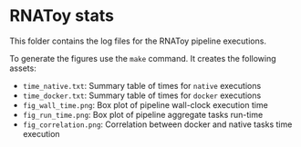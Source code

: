 RNAToy stats 
================

This folder contains the log files for the RNAToy pipeline executions. 

To generate the figures use the `make` command. It creates the following 
assets: 

* `time_native.txt`: Summary table of times for `native` executions
* `time_docker.txt`: Summary table of times for `docker` executions
* `fig_wall_time.png`: Box plot of pipeline wall-clock execution time
* `fig_run_time.png`: Box plot of pipeline aggregate tasks run-time
* `fig_correlation.png`: Correlation between docker and native tasks time execution
    